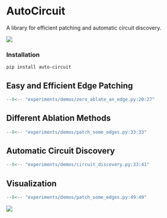 # AutoCircuit
A library for efficient patching and automatic circuit discovery.

![](../../assets/Edge_Patching_Rounded.png)

### Installation
```
pip install auto-circuit
```

## Easy and Efficient Edge Patching
```python
--8<-- "experiments/demos/zero_ablate_an_edge.py:20:27"
```

## Different Ablation Methods
```python
--8<-- "experiments/demos/patch_some_edges.py:33:33"
```

## Automatic Circuit Discovery
```python
--8<-- "experiments/demos/circuit_discovery.py:33:41"
```

## Visualization
```python
--8<-- "experiments/demos/patch_some_edges.py:49:49"
```

![](../../assets/Small_Circuit_Viz.png)
